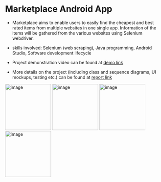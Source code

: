 # Marketplace Android App

- Marketplace aims to enable users to easily find the cheapest and best rated items from multiple websites in one single app. Information of the items will be gathered from the various websites using Selenium webdriver.

- skills involved: Selenium (web scraping), Java programming, Android Studio, Software development lifecycle

- Project demonstration video can be found at [demo link](https://drive.google.com/file/d/1salTaMxJiVicIlur-AkMJxD05dMurwae/view?usp=sharing)

- More details on the project (including class and sequence diagrams, UI mockups, testing etc.) can be found at [report link](Final.docx)

<img width="150" alt="image" src="https://user-images.githubusercontent.com/62319036/210047903-6fb9b2c5-fd7e-4641-b1bf-b095936d070d.png">
<img width="150" alt="image" src="https://user-images.githubusercontent.com/62319036/210047929-fdcf528c-2b8f-48ea-84be-daa3a857b350.png">
<img width="150" alt="image" src="https://user-images.githubusercontent.com/62319036/210047952-e5be482e-cb42-4015-ac03-93b3572b2b2b.png">
<img width="150" alt="image" src="https://user-images.githubusercontent.com/62319036/210047981-62418d14-4840-47df-8c2c-9c3276289849.png">
